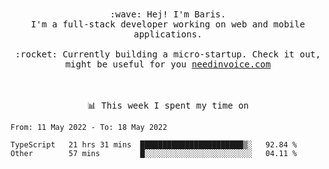 <p align="center">
  <br><br>
  <samp>
    :wave: Hej! I'm Baris.
    <br>I'm a full-stack developer working on web and mobile applications.
       <br><br>:rocket: Currently building a micro-startup. Check it out, might be useful for you <a href="https://needinvoice.com/" target="_blank">needinvoice.com</a>

  </samp>
 <br><br><br>
</p>
<p align=center><samp>📊  This week I spent my time on</samp></p>


<!--START_SECTION:waka-->

```text
From: 11 May 2022 - To: 18 May 2022

TypeScript   21 hrs 31 mins  ███████████████████████▒░   92.84 %
Other        57 mins         █░░░░░░░░░░░░░░░░░░░░░░░░   04.11 %
```

<!--END_SECTION:waka-->


